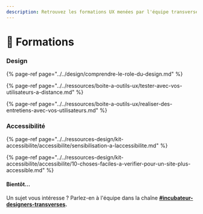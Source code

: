 ```yaml
---
description: Retrouvez les formations UX menées par l'équipe transverse.
---
```


# 💎 Formations

### Design

{% page-ref page="../../design/comprendre-le-role-du-design.md" %}

{% page-ref page="../../ressources/boite-a-outils-ux/tester-avec-vos-utilisateurs-a-distance.md" %}

{% page-ref page="../../ressources/boite-a-outils-ux/realiser-des-entretiens-avec-vos-utilisateurs.md" %}

### Accessibilité

{% page-ref page="../../ressources-design/kit-accessibilite/accessibilite/sensibilisation-a-laccessibilite.md" %}

{% page-ref page="../../ressources-design/kit-accessibilite/accessibilite/10-choses-faciles-a-verifier-pour-un-site-plus-accessible.md" %}



#### Bientôt...

Un sujet vous intéresse ? Parlez-en à l'équipe dans la chaîne [**\#incubateur-designers-transverses**](https://startups-detat.slack.com/archives/C010EFL3EQ4)**.**



